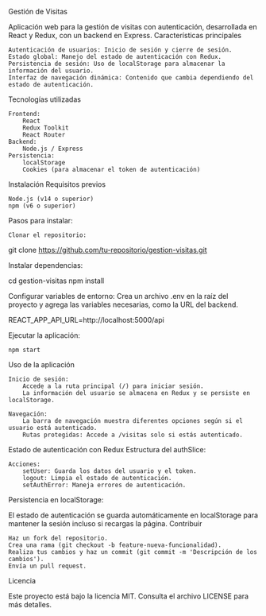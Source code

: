
Gestión de Visitas

Aplicación web para la gestión de visitas con autenticación, desarrollada en React y Redux, con un backend en Express.
Características principales

    Autenticación de usuarios: Inicio de sesión y cierre de sesión.
    Estado global: Manejo del estado de autenticación con Redux.
    Persistencia de sesión: Uso de localStorage para almacenar la información del usuario.
    Interfaz de navegación dinámica: Contenido que cambia dependiendo del estado de autenticación.

Tecnologías utilizadas

    Frontend:
        React
        Redux Toolkit
        React Router
    Backend:
        Node.js / Express
    Persistencia:
        localStorage
        Cookies (para almacenar el token de autenticación)

Instalación
Requisitos previos

    Node.js (v14 o superior)
    npm (v6 o superior)

Pasos para instalar:

    Clonar el repositorio:

git clone https://github.com/tu-repositorio/gestion-visitas.git

Instalar dependencias:

cd gestion-visitas
npm install

Configurar variables de entorno: Crea un archivo .env en la raíz del proyecto y agrega las variables necesarias, como la URL del backend.

REACT_APP_API_URL=http://localhost:5000/api

Ejecutar la aplicación:

    npm start

Uso de la aplicación

    Inicio de sesión:
        Accede a la ruta principal (/) para iniciar sesión.
        La información del usuario se almacena en Redux y se persiste en localStorage.

    Navegación:
        La barra de navegación muestra diferentes opciones según si el usuario está autenticado.
        Rutas protegidas: Accede a /visitas solo si estás autenticado.

Estado de autenticación con Redux
Estructura del authSlice:

    Acciones:
        setUser: Guarda los datos del usuario y el token.
        logout: Limpia el estado de autenticación.
        setAuthError: Maneja errores de autenticación.

Persistencia en localStorage:

El estado de autenticación se guarda automáticamente en localStorage para mantener la sesión incluso si recargas la página.
Contribuir

    Haz un fork del repositorio.
    Crea una rama (git checkout -b feature-nueva-funcionalidad).
    Realiza tus cambios y haz un commit (git commit -m 'Descripción de los cambios').
    Envía un pull request.

Licencia

Este proyecto está bajo la licencia MIT. Consulta el archivo LICENSE para más detalles.
